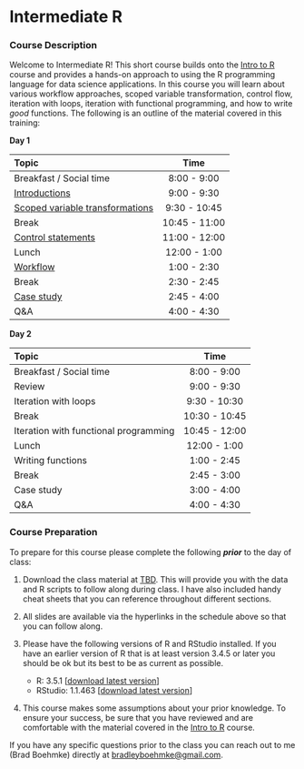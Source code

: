 
# Intermediate R

### Course Description

Welcome to Intermediate R\! This short course builds onto the [Intro to
R](https://github.com/uc-r/Intro-R) course and provides a hands-on
approach to using the R programming language for data science
applications. In this course you will learn about various workflow
approaches, scoped variable transformation, control flow, iteration with
loops, iteration with functional programming, and how to write *good*
functions. The following is an outline of the material covered in this
training:

**Day
1**

| Topic                                                                                             |     Time      |
| :------------------------------------------------------------------------------------------------ | :-----------: |
| Breakfast / Social time                                                                           |  8:00 - 9:00  |
| [Introductions](https://uc-r.github.io/Intermediate-R/day-1a-intro.html)                          |  9:00 - 9:30  |
| [Scoped variable transformations](https://uc-r.github.io/Intermediate-R/day-1b-scoped-dplyr.html) | 9:30 - 10:45  |
| Break                                                                                             | 10:45 - 11:00 |
| [Control statements](https://uc-r.github.io/Intermediate-R/day-1c-control-flow.html)              | 11:00 - 12:00 |
| Lunch                                                                                             | 12:00 - 1:00  |
| [Workflow](https://uc-r.github.io/Intermediate-R/day-1d-workflow.html)                            |  1:00 - 2:30  |
| Break                                                                                             |  2:30 - 2:45  |
| [Case study](https://uc-r.github.io/Intermediate-R/day-1e-case-study.html)                        |  2:45 - 4:00  |
| Q\&A                                                                                              |  4:00 - 4:30  |

**Day 2**

| Topic                                 |     Time      |
| :------------------------------------ | :-----------: |
| Breakfast / Social time               |  8:00 - 9:00  |
| Review                                |  9:00 - 9:30  |
| Iteration with loops                  | 9:30 - 10:30  |
| Break                                 | 10:30 - 10:45 |
| Iteration with functional programming | 10:45 - 12:00 |
| Lunch                                 | 12:00 - 1:00  |
| Writing functions                     |  1:00 - 2:45  |
| Break                                 |  2:45 - 3:00  |
| Case study                            |  3:00 - 4:00  |
| Q\&A                                  |  4:00 - 4:30  |

### Course Preparation

To prepare for this course please complete the following ***prior*** to
the day of class:

1.  Download the class material at [TBD](). This will provide you with
    the data and R scripts to follow along during class. I have also
    included handy cheat sheets that you can reference throughout
    different sections.

2.  All slides are available via the hyperlinks in the schedule above so
    that you can follow along.

3.  Please have the following versions of R and RStudio installed. If
    you have an earlier version of R that is at least version 3.4.5 or
    later you should be ok but its best to be as current as possible.
    
      - R: 3.5.1 \[[download latest
        version](https://cran.r-project.org/)\]
      - RStudio: 1.1.463 \[[download latest
        version](https://www.rstudio.com/products/rstudio/download/#download)\]

4.  This course makes some assumptions about your prior knowledge. To
    ensure your success, be sure that you have reviewed and are
    comfortable with the material covered in the [Intro to
    R](https://github.com/uc-r/Intro-R) course.

If you have any specific questions prior to the class you can reach out
to me (Brad Boehmke) directly at <bradleyboehmke@gmail.com>.
